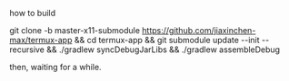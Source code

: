 how to build

git clone -b master-x11-submodule https://github.com/jiaxinchen-max/termux-app &&
cd termux-app &&
git submodule update --init --recursive &&
./gradlew syncDebugJarLibs &&
./gradlew assembleDebug

then, waiting for a while.
